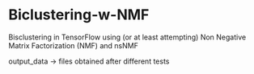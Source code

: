 # Biclustering-w-NMF
Bisclustering in TensorFlow using (or at least attempting) Non Negative Matrix Factorization (NMF) and nsNMF

output_data -> files obtained after different tests